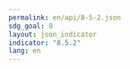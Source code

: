 ```yaml
---
permalink: en/api/8-5-2.json
sdg_goal: 8
layout: json_indicator
indicator: "8.5.2"
lang: en
---
```

